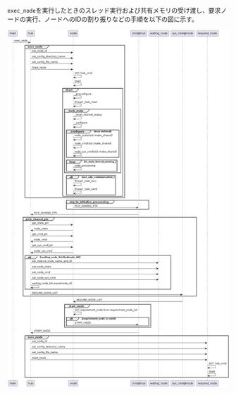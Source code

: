 
`exec_node`を実行したときのスレッド実行および共有メモリの受け渡し、要求ノードの実行、ノードへのIDの割り振りなどの手順を以下の図に示す。

![fig. exec_node](exec_node.png)